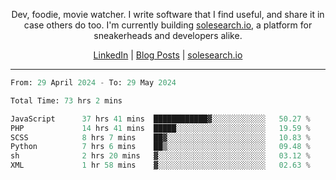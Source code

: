 <p align="center">Dev, foodie, movie watcher. I write software that I find useful, and share it in case others do too. I'm currently building <a href="https://solesearch.io">solesearch.io</a>, a platform for sneakerheads and developers alike.</p>
<p align="center">
  <a href="https://www.linkedin.com/in/peter-rauscher">LinkedIn</a>
  |
  <a href="https://dev.to/peterrauscher">Blog Posts</a>
  |
  <a href="https://solesearch.io">solesearch.io</a>
</p>
<hr/>
<!--START_SECTION:waka-->

```python
From: 29 April 2024 - To: 29 May 2024

Total Time: 73 hrs 2 mins

JavaScript      37 hrs 41 mins  ████████████▓░░░░░░░░░░░░   50.27 %
PHP             14 hrs 41 mins  █████░░░░░░░░░░░░░░░░░░░░   19.59 %
SCSS            8 hrs 7 mins    ██▓░░░░░░░░░░░░░░░░░░░░░░   10.83 %
Python          7 hrs 6 mins    ██▒░░░░░░░░░░░░░░░░░░░░░░   09.48 %
sh              2 hrs 20 mins   ▓░░░░░░░░░░░░░░░░░░░░░░░░   03.12 %
XML             1 hr 58 mins    ▓░░░░░░░░░░░░░░░░░░░░░░░░   02.63 %
```

<!--END_SECTION:waka-->
